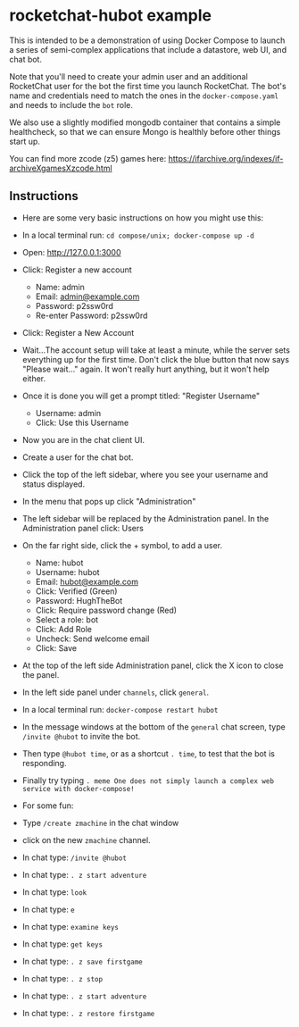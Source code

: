 # rocketchat-hubot example

This is intended to be a demonstration of using Docker Compose to launch a series of semi-complex applications that include a datastore, web UI, and chat bot.

Note that you'll need to create your admin user and an additional RocketChat user for the bot the first time you launch RocketChat. The bot's name and credentials need to match the ones in the `docker-compose.yaml` and needs to include the `bot` role.

We also use a slightly modified mongodb container that contains a simple healthcheck, so that we can ensure Mongo is healthly before other things start up.

You can find more zcode (z5) games here: https://ifarchive.org/indexes/if-archiveXgamesXzcode.html


## Instructions

* Here are some very basic instructions on how you might use this:

* In a local terminal run: `cd compose/unix; docker-compose up -d`
* Open: http://127.0.0.1:3000
* Click: Register a new account
   * Name: admin
   * Email: admin@example.com
   * Password: p2ssw0rd
   * Re-enter Password: p2ssw0rd
* Click: Register a New Account
* Wait...The account setup will take at least a minute, while the server sets everything up for the first time. Don't click the blue button that now says "Please wait..." again. It won't really hurt anything, but it won't help either.
* Once it is done you will get a prompt titled: "Register Username"
   * Username: admin
   * Click: Use this Username
* Now you are in the chat client UI.
* Create a user for the chat bot.
* Click the top of the left sidebar, where you see your username and status displayed.
* In the menu that pops up click "Administration"
* The left sidebar will be replaced by the Administration panel. In the Administration panel click: Users
* On the far right side, click the + symbol, to add a user.
   * Name: hubot
   * Username: hubot
   * Email: hubot@example.com
   * Click: Verified (Green)
   * Password: HughTheBot
   * Click: Require password change (Red)
   * Select a role: bot
   * Click: Add Role
   * Uncheck: Send welcome email
   * Click: Save
* At the top of the left side Administration panel, click the X icon to close the panel.
* In the left side panel under `channels`, click `general`.
* In a local terminal run: `docker-compose restart hubot`
* In the message windows at the bottom of the `general` chat screen, type `/invite @hubot` to invite the bot.
* Then type `@hubot time`, or as a shortcut `. time`, to test that the bot is responding.
* Finally try typing `. meme One does not simply launch a complex web service with docker-compose!`
* For some fun:
* Type `/create zmachine` in the chat window
* click on the new `zmachine` channel.
* In chat type: `/invite @hubot`
* In chat type: `. z start adventure`
* In chat type: `look`
* In chat type: `e`
* In chat type: `examine keys`
* In chat type: `get keys`
* In chat type: `. z save firstgame`
* In chat type: `. z stop`
* In chat type: `. z start adventure`
* In chat type: `. z restore firstgame`
